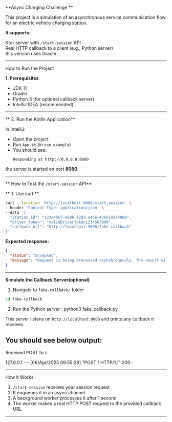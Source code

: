 **Async Charging Challenge **

This project is a simulation of an asynchronous service communication flow for an electric vehicle charging station.

**It supports:**

Ktor server with `/start-session` API  
Real HTTP callback to a client (e.g., Python server)  
this version uses Gradle

---

 How to Run the Project

**1. Prerequisites**

- JDK 11
- Gradle 
- Python 3 (for optional callback server)
- IntelliJ IDEA (recommended)

---

** 2. Run the Kotlin Application**

In IntelliJ:

- Open the project
- Run `App.kt` (in `com.example`)
- You should see:
  ```
  Responding at http://0.0.0.0:8080
  ```

the server is started on port **8080**.

---
** How to Test the `/start-session` API**

** 1. Use curl:**

```bash
curl --location 'http://localhost:8080/start-session' \
--header 'Content-Type: application/json' \
--data '{
  "station_id": "123e4567-e89b-12d3-a456-426614174000",
  "driver_token": "validDriverToken1234567890",
  "callback_url": "http://localhost:9000/fake-callback"
}'
```

**Expected response:**

```json
{
  "status": "accepted",
  "message": "Request is being processed asynchronously. The result will be sent to the provided callback URL."
}
```

---

**Simulate the Callback Server(optional)**

 1. Navigate to `fake-callback/` folder

```bash
cd fake-callback
```

2. Run the Python server : python3 fake_callback.py

This server listens on `http://localhost:9000` and prints any callback it receives.

**You should see below output:**
---
Received POST to /:

127.0.0.1 - - [06/Apr/2025 09:55:29] "POST / HTTP/1.1" 200 -

---

 How it Works

1. `/start-session` receives your session request
2. It enqueues it in an async channel
3. A background worker processes it after 1 second
4. The worker makes a real HTTP POST request to the provided callback URL

---

